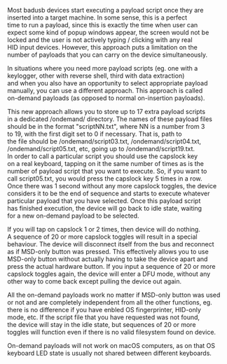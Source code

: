Most badusb devices start executing a payload script once they are  
inserted into a target machine. In some sense, this is a perfect  
time to run a payload, since this is exactly the time when user can  
expect some kind of popup windows appear, the screen would not be  
locked and the user is not actively typing / clicking with any real  
HID input devices. However, this approach puts a limitation on the  
number of payloads that you can carry on the device simultaneously.  
  
In situations where you need more payload scripts (eg. one with a  
keylogger, other with reverse shell, third with data extraction)  
and when you also have an opportunity to select appropriate payload  
manually, you can use a different approach. This approach is called  
on-demand payloads (as opposed to normal on-insertion payloads).  
  
This new approach allows you to store up to 17 extra payload scripts  
in a dedicated /ondemand/ directory. The names of these payload files  
should be in the format "scriptNN.txt", where NN is a number from 3  
to 19, with the first digit set to 0 if necessary. That is, path to  
the file should be /ondemand/script03.txt, /ondemand/script04.txt,  
/ondemand/script05.txt, etc, going up to /ondemand/script19.txt.  
In order to call a particular script you should use the capslock key  
on a real keyboard, tapping on it the same number of times as is the  
number of payload script that you want to execute. So, if you want to  
call script05.txt, you would press the capslock key 5 times in a row.  
Once there was 1 second without any more capslock toggles, the device  
considers it to be the end of sequence and starts to execute whatever  
particular payload that you have selected. Once this payload script  
has finished execution, the device will go back to idle state, waiting  
for a new on-demand payload to be selected.  
  
If you will tap on capslock 1 or 2 times, then device will do nothing.  
A sequence of 20 or more capslock toggles will result in a special  
behaviour. The device will disconnect itself from the bus and reconnect  
as if MSD-only button was pressed. This effectively allows you to use  
MSD-only button without actually having to take the device apart and  
press the actual hardware button. If you input a sequence of 20 or more  
capslock toggles again, the device will enter a DFU mode, without any  
other way to come back except pulling the device out again.  
  
All the on-demand payloads work no matter if MSD-only button was used  
or not and are completely independent from all the other functions, eg.  
there is no difference if you have enbled OS fingerprinter, HID-only  
mode, etc. If the script file that you have requested was not found,  
the device will stay in the idle state, but sequences of 20 or more  
toggles will function even if there is no valid filesystem found on device.  
  
On-demand payloads will not work on macOS computers, as on that OS  
keyboard LED state is usually not shared between different keyboards.  
  